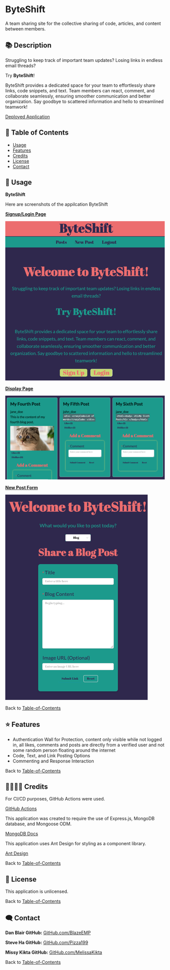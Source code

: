 # ByteShift
A team sharing site for the collective sharing of code, articles, and content between members.

## 📚 Description
Struggling to keep track of important team updates? Losing links in endless email threads?

Try <strong>ByteShift</strong>!

ByteShift provides a dedicated space for your team to effortlessly share links, code snippets, and text. Team members can react, comment, and collaborate seamlessly, ensuring smoother communication and better organization. Say goodbye to scattered information and hello to streamlined teamwork!

[Deployed Application](https://byteshift-1.onrender.com) 

## 🚀 Table of Contents
  * [Usage](#📝-Usage)
  * [Features](#⭐-features)
  * [Credits](#🫱🏽‍🫲🏾-credits)
  * [License](#📃-license)
  * [Contact](#🗨️-contact)

## 📝 Usage
<strong>ByteShift </strong>

Here are screenshots of the appilcation ByteShift 

<u><strong>Signup/Login Page</strong></u>

![Navigation](./assets/images/signup.png)


<u><strong>Display Page</strong></u>

![Navigation](./assets/images/display.png)


<u><strong>New Post Form</strong></u>

![Navigation](./assets/images/form.png)


Back to [Table-of-Contents](#🚀-table-of-contents)


## ⭐ Features

  * Authentication Wall for Protection, content only visible while not logged in, all likes, comments and posts are directly from a verified user and not some random person floating around the internet
  * Code, Text, and Link Posting Options
  * Commenting and Response Interaction


Back to [Table-of-Contents](#🚀-table-of-contents)


## 🫱🏽‍🫲🏾 Credits

For CI/CD purposes, GitHub Actions were used.

[GitHub Actions](https://github.com/features/actions)


This application was created to require the use of Express.js, MongoDB database, and Mongoose ODM. 

[MongoDB Docs](https://www.mongodb.com/docs/)


This application uses Ant Design for styling as a component library. 

[Ant Design](https://ant.design/)


Back to [Table-of-Contents](#🚀-table-of-contents)


## 📃 License
This application is unlicensed. 

Back to [Table-of-Contents](#🚀-table-of-contents)


## 🗨️ Contact
  
  <strong>Dan Blair GitHub:</strong> [GitHub.com/BlazeEMP](https://github.com/BlazeEMP)

  <strong>Steve Ha GitHub:</strong> [GitHub.com/Pizza199](https://github.com/Pizza199)
  
  <strong>Missy Kikta GitHub:</strong> [GitHub.com/MelissaKikta](https://github.com/melissakikta)

Back to [Table-of-Contents](#🚀-table-of-contents)
